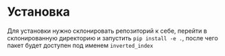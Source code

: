 # Установка

Для установки нужно склонировать репозиторий к себе, перейти в склонированную директорию и запустить `pip install -e .`, после чего пакет будет доступен
под именем `inverted_index`